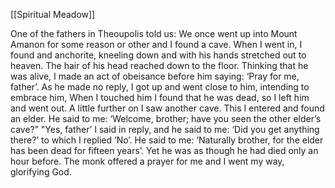 [[Spiritual Meadow]]
 
One of the fathers in Theoupolis told us: We once went up into Mount Amanon for some reason or other and I found a cave. When I went in, I found and anchorite, kneeling down and with his hands stretched out to heaven. The hair of his head reached down to the floor. Thinking that he was alive, I made an act of obeisance before him saying: ‘Pray for me, father’. As he made no reply, I got up and went close to him, intending to embrace him, When I touched him I found that he was dead, so I left him and went out. A little further on I saw another cave. This I entered and found an elder. He said to me: ‘Welcome, brother; have you seen the other elder’s cave?” "Yes, father’ I said in reply, and he said to me: ‘Did you get anything there?’ to which I replied ‘No’. He said to me: ‘Naturally brother, for the elder has been dead for fifteen years’. Yet he was as though he had died only an hour before. The monk offered a prayer for me and I went my way, glorifying God.
